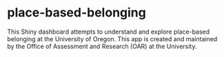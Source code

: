 # place-based-belonging
This Shiny dashboard attempts to understand and explore place-based belonging at the University of Oregon. This app is created and maintained by the Office of Assessment and Research (OAR) at the University.
